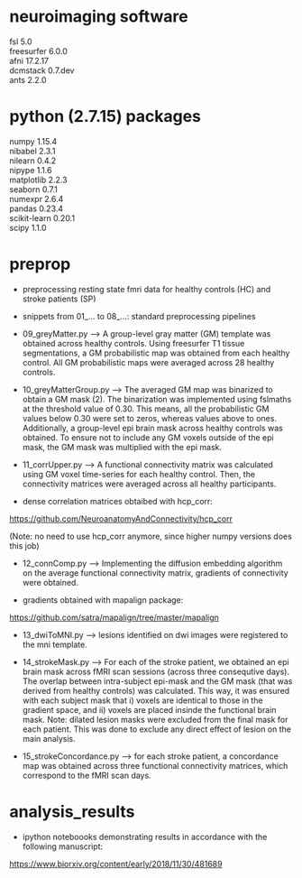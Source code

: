 # neuroimaging software

fsl 5.0  
freesurfer 6.0.0  
afni 17.2.17  
dcmstack 0.7.dev  
ants 2.2.0  

# python (2.7.15) packages

numpy 1.15.4  
nibabel 2.3.1  
nilearn 0.4.2  
nipype 1.1.6  
matplotlib 2.2.3  
seaborn 0.7.1  
numexpr 2.6.4  
pandas 0.23.4  
scikit-learn 0.20.1  
scipy 1.1.0  

# preprop

- preprocessing resting state fmri data for healthy controls (HC) and stroke patients (SP)

- snippets from 01_... to 08_...: standard preprocessing pipelines 

- 09_greyMatter.py --> A group-level gray matter (GM) template was obtained across healthy controls. Using freesurfer T1 tissue segmentations, a GM probabilistic map was obtained from each healthy control. All GM probabilistic maps were averaged across 28 healthy controls.

- 10_greyMatterGroup.py --> The averaged GM map was binarized to obtain a GM mask (2). The binarization was implemented using fslmaths at the threshold value of 0.30. This means, all the probabilistic GM values below 0.30 were set to zeros, whereas values above to ones. Additionally, a group-level epi brain mask across healthy controls was obtained. To ensure not to include any GM voxels outside of the epi mask, the GM mask was multiplied with the epi mask. 

- 11_corrUpper.py --> A functional connectivity matrix was calculated using GM voxel time-series for each healthy control. Then, the connectivity matrices were averaged across all healthy participants.

- dense correlation matrices obtaibed with hcp_corr:

https://github.com/NeuroanatomyAndConnectivity/hcp_corr

(Note: no need to use hcp_corr anymore, since higher numpy versions does this job)

- 12_connComp.py --> Implementing the diffusion embedding algorithm on the average functional connectivity matrix, gradients of connectivity were obtained. 

- gradients obtained with mapalign package:
 
https://github.com/satra/mapalign/tree/master/mapalign

- 13_dwiToMNI.py --> lesions identified on dwi images were registered to the mni template. 

- 14_strokeMask.py --> For each of the stroke patient, we obtained an epi brain mask across fMRI scan sessions (across three consequtive days). The overlap between intra-subject epi-mask and the GM mask (that was derived from healthy controls) was calculated. This way, it was ensured with each subject mask that i) voxels are identical to those in the gradient space, and ii) voxels are placed insinde the functional brain mask. Note: dilated lesion masks were excluded from the final mask for each patient. This was done to exclude any direct effect of lesion on the main analysis.

- 15_strokeConcordance.py --> for each stroke patient, a concordance map was obtained across three functional connectivity matrices, which correspond to the fMRI scan days. 

# analysis_results

- ipython noteboooks demonstrating results in accordance with the following manuscript:

https://www.biorxiv.org/content/early/2018/11/30/481689

